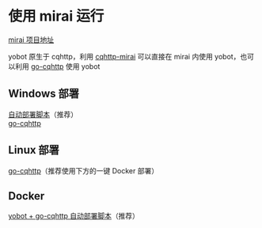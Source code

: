 # 使用 mirai 运行

[mirai 项目地址](https://github.com/mamoe/mirai)

yobot 原生于 cqhttp，利用 [cqhttp-mirai](https://github.com/yyuueexxiinngg/cqhttp-mirai) 可以直接在 mirai 内使用 yobot，也可以利用 [go-cqhttp](https://github.com/Mrs4s/go-cqhttp) 使用 yobot

## Windows 部署

[自动部署脚本](./Windows-mirai-auto.md)（推荐）  
[go-cqhttp](./Windows-gocqhttp.md)  
<!-- [cqhttp-mirai](./Windows-cqhttp-mirai.md)（如果希望安装更多 mirai 插件与 native 插件） -->

## Linux 部署

[go-cqhttp](./Linux-gocqhttp.md)（推荐使用下方的一键 Docker 部署）  
<!-- [cqhttp-mirai](./Linux-cqhttp-mirai.md)（如果希望安装更多 mirai 插件） -->

## Docker

[yobot + go-cqhttp 自动部署脚本](./docker-script.md)（推荐）
